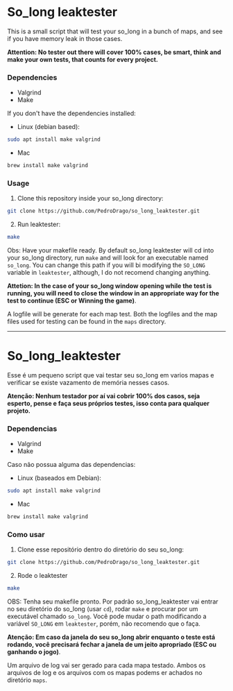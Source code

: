 # So_long leaktester

This is a small script that will test your so_long in a bunch of maps, and see if you have memory leak in those cases. 

**Attention: No tester out there will cover 100% cases, be smart, think and make your own tests, that counts for every project.**

### Dependencies
- Valgrind
- Make

If you don't have the dependencies installed:
- Linux (debian based):
```bash
sudo apt install make valgrind
```
- Mac
```bash
brew install make valgrind
```

### Usage
1. Clone this repository inside your so_long directory:
``` bash
git clone https://github.com/PedroDrago/so_long_leaktester.git
```
2. Run leaktester:
```bash
make
```
Obs: Have your makefile ready. By default so_long leaktester will cd into your so_long directory, run `make` and will look for an executable named `so_long`. You can change this path if you will bi modifying the `SO_LONG` variable in `leaktester`, although, I do not recomend changing anything.

**Attetion: In the case of your so_long window opening while the test is running, you will need to close the window in an appropriate way for the test to continue (ESC or Winning the game)**.

A logfile will be generate for each map test. Both the logfiles and the map files used for testing can be found in the `maps` directory. 

---
# So_long_leaktester

Esse é um pequeno script que vai testar seu so_long em varios mapas e verificar se existe vazamento de memória nesses casos.

**Atenção: Nenhum testador por aí vai cobrir 100% dos casos, seja esperto, pense e faça seus próprios testes, isso conta para qualquer projeto.**

### Dependencias
- Valgrind
- Make

Caso não possua alguma das dependencias:
- Linux (baseados em Debian):
```bash
sudo apt install make valgrind
```
- Mac
```bash
brew install make valgrind
```

### Como usar
1. Clone esse repositório dentro do diretório do seu so_long:
``` bash
git clone https://github.com/PedroDrago/so_long_leaktester.git
```
2. Rode o leaktester
```bash
make
```
OBS: Tenha seu makefile pronto. Por padrão so_long_leaktester vai entrar no seu diretório do so_long (usar `cd`), rodar `make` e procurar por um executável chamado `so_long`. Você pode mudar o path modificando a variável `SO_LONG` em `leaktester`, porém, não recomendo que o faça.

**Atenção: Em caso da janela do seu so_long abrir enquanto o teste está rodando, você precisará fechar a janela de um jeito apropriado (ESC ou ganhando o jogo)**.

Um arquivo de log vai ser gerado para cada mapa testado. Ambos os arquivos de log e os arquivos com os mapas podems er achados no diretório `maps`.
